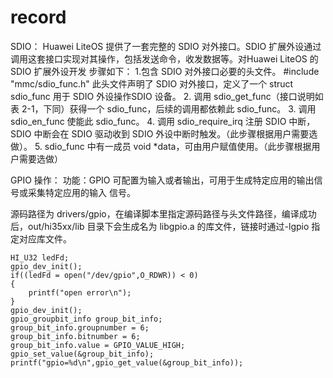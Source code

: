 # record
SDIO：
Huawei LiteOS 提供了一套完整的 SDIO 对外接口。SDIO 扩展外设通过调用这套接口实现对其操作，包括发送命令，收发数据等。对Huawei LiteOS 的 SDIO 扩展外设开发
步骤如下：
1.包含 SDIO 对外接口必要的头文件。
#include "mmc/sdio_func.h"
此头文件声明了 SDIO 对外接口，定义了一个 struct sdio_func 用于 SDIO 外设操作SDIO 设备。
2. 调用 sdio_get_func（接口说明如表 2-1，下同）获得一个 sdio_func，后续的调用都依赖此 sdio_func。
3. 调用 sdio_en_func 使能此 sdio_func。
4. 调用 sdio_require_irq 注册 SDIO 中断，SDIO 中断会在 SDIO 驱动收到 SDIO 外设中断时触发。（此步骤根据用户需要选做）。
5. sdio_func 中有一成员 void *data，可由用户赋值使用。（此步骤根据用户需要选做）

GPIO 操作：
功能：GPIO 可配置为输入或者输出，可用于生成特定应用的输出信号或采集特定应用的输入
信号。

源码路径为 drivers/gpio，在编译脚本里指定源码路径与头文件路径，编译成功后，out/hi35xx/lib 目录下会生成名为 libgpio.a 的库文件，链接时通过-lgpio 指定对应库文件。


    HI_U32 ledFd;
    gpio_dev_init();
    if((ledFd = open("/dev/gpio",O_RDWR)) < 0)
    {
        printf("open error\n");
    }
    gpio_dev_init();
    gpio_groupbit_info group_bit_info;
    group_bit_info.groupnumber = 6;
    group_bit_info.bitnumber = 6;
    group_bit_info.value = GPIO_VALUE_HIGH;
    gpio_set_value(&group_bit_info);
    printf("gpio=%d\n",gpio_get_value(&group_bit_info));